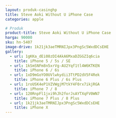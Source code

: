 ```yaml
---
layout: produk-casinghp
title: Steve Aoki Without U iPhone Case
categories: apple

# Produk
product-title: Steve Aoki Without U iPhone Case
harga: 90000
sku: hn-5407
image-drive: 1k21jk3aeTMRNIJpx3PngSc5WxdDCsEHE
gallery:
  - url: 1gKKa_dEi08zDI4AkA6MxaDZGGZIq6cia
    title: iPhone 5 / 5s / SE
  - url: 1kSmSNFm8n5xrVg-AU2Yqf1tl4W6KTKEN
    title: iPhone 6 / 6s
  - url: 1xD9mGoYO0UVlwkydii3TtPD2dV5F4Rek
    title: iPhone 6 Plus / 6s Plus
  - url: 1roUSK4eP1VZVWgjM7tkY4F0rx7ikjRGA
    title: iPhone 7 / 8
  - url: 120RnpFl1jxi9hJh2forJsAYTXqFV0WN7
    title: iPhone 7 Plus / 8 Plus
  - url: 1k21jk3aeTMRNIJpx3PngSc5WxdDCsEHE
    title: iPhone X
---
```

